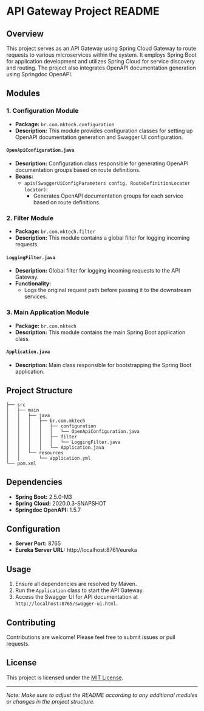 # API Gateway Project README

## Overview
This project serves as an API Gateway using Spring Cloud Gateway to route requests to various microservices within the system. It employs Spring Boot for application development and utilizes Spring Cloud for service discovery and routing. The project also integrates OpenAPI documentation generation using Springdoc OpenAPI.

## Modules

### 1. Configuration Module
- **Package:** `br.com.mktech.configuration`
- **Description:** This module provides configuration classes for setting up OpenAPI documentation generation and Swagger UI configuration.

#### `OpenApiConfiguration.java`
- **Description:** Configuration class responsible for generating OpenAPI documentation groups based on route definitions.
- **Beans:**
    - `apis(SwaggerUiConfigParameters config, RouteDefinitionLocator locator)`:
        - Generates OpenAPI documentation groups for each service based on route definitions.

### 2. Filter Module
- **Package:** `br.com.mktech.filter`
- **Description:** This module contains a global filter for logging incoming requests.

#### `LoggingFilter.java`
- **Description:** Global filter for logging incoming requests to the API Gateway.
- **Functionality:**
    - Logs the original request path before passing it to the downstream services.

### 3. Main Application Module
- **Package:** `br.com.mktech`
- **Description:** This module contains the main Spring Boot application class.

#### `Application.java`
- **Description:** Main class responsible for bootstrapping the Spring Boot application.

## Project Structure
```
├── src
│   ├── main
│   │   ├── java
│   │   │   ├── br.com.mktech
│   │   │   │   ├── configuration
│   │   │   │   │   └── OpenApiConfiguration.java
│   │   │   │   ├── filter
│   │   │   │   │   └── LoggingFilter.java
│   │   │   │   └── Application.java
│   │   └── resources
│   │       └── application.yml
└── pom.xml
```

## Dependencies
- **Spring Boot:** 2.5.0-M3
- **Spring Cloud:** 2020.0.3-SNAPSHOT
- **Springdoc OpenAPI:** 1.5.7

## Configuration
- **Server Port:** 8765
- **Eureka Server URL:** http://localhost:8761/eureka

## Usage
1. Ensure all dependencies are resolved by Maven.
2. Run the `Application` class to start the API Gateway.
3. Access the Swagger UI for API documentation at `http://localhost:8765/swagger-ui.html`.

## Contributing
Contributions are welcome! Please feel free to submit issues or pull requests.

## License
This project is licensed under the [MIT License](LICENSE).

--- 

*Note: Make sure to adjust the README according to any additional modules or changes in the project structure.*